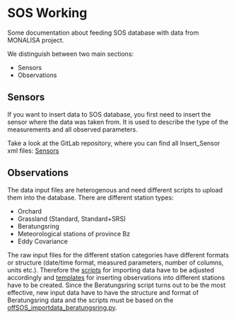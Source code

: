 # SOS Working

Some documentation about feeding SOS database with data from MONALISA project.

We distinguish between two main sections:

* Sensors
* Observations

## Sensors 
If you want to insert data to SOS database, you first need to insert the sensor
where the data was taken from. It is used to describe the type of the measurements
and all observed parameters.

Take a look at the GitLab repository, where you can find all Insert_Sensor xml
files: [Sensors](https://gitlab.inf.unibz.it/REMSEN-TECHENV/SOS/tree/master/monalisa_sos/Insert_Sensor)

## Observations
The data input files are heterogenous and need different scripts to upload them
into the database. There are different station types:

* Orchard
* Grassland (Standard, Standard+SRS)
* Beratungsring
* Meteorological stations of province Bz
* Eddy Covariance 

The raw input files for the different station categories have different formats or structure (date/time format, measured parameters, number of columns, units etc.). 
Therefore the [scripts](https://github.com/danji90/Personal_GitHub/tree/master/SOS/monalisa_sos/SCRIPT_monalisa_sos) for importing data have
to be adjusted accordingly and [templates](https://github.com/danji90/Personal_GitHub/tree/master/SOS/monalisa_sos/Templates) for inserting observations
into different stations have to be created. Since the Beratungsring script turns out to be the most effective, new input data have to have the structure and format
of Beratungsring data and the scripts must be based on the [offSOS_importdata_beratungsring.py](https://github.com/danji90/Personal_GitHub/blob/master/SOS/monalisa_sos/SCRIPT_monalisa_sos/Beratungsring/offSOS_importdata_beratungsring.py).
